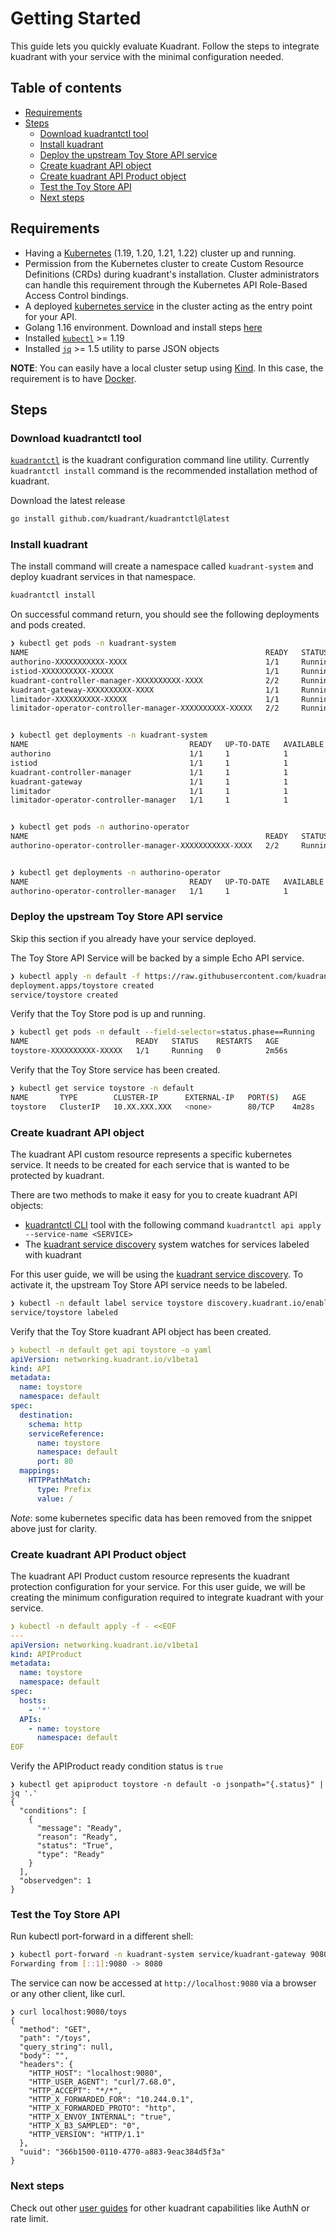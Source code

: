 # Getting Started

This guide lets you quickly evaluate Kuadrant.
Follow the steps to integrate kuadrant with your service with the minimal configuration needed.

## Table of contents

* [Requirements](#requirements)
* [Steps](#steps)
   * [Download kuadrantctl tool](#download-kuadrantctl-tool)
   * [Install kuadrant](#install-kuadrant)
   * [Deploy the upstream Toy Store API service](#deploy-the-upstream-toy-store-api-service)
   * [Create kuadrant API object](#create-kuadrant-api-object)
   * [Create kuadrant API Product object](#create-kuadrant-api-product-object)
   * [Test the Toy Store API](#test-the-toy-store-api)
   * [Next steps](#next-steps)

## Requirements

* Having a [Kubernetes](https://kubernetes.io/) (1.19, 1.20, 1.21, 1.22) cluster up and running.
* Permission from the Kubernetes cluster to create Custom Resource Definitions (CRDs) during kuadrant's installation. Cluster administrators can handle this requirement through the Kubernetes API Role-Based Access Control bindings.
* A deployed [kubernetes service](https://kubernetes.io/docs/concepts/services-networking/service/) in the cluster acting as the entry point for your API.
* Golang 1.16 environment. Download and install steps [here](https://golang.org/doc/install)
* Installed [`kubectl`](https://kubernetes.io/docs/tasks/tools/#kubectl) >= 1.19
* Installed [`jq`](https://stedolan.github.io/jq/download/) >= 1.5 utility to parse JSON objects

**NOTE**: You can easily have a local cluster setup using [Kind](https://kind.sigs.k8s.io/). In this case, the requirement is to have [Docker](https://docker.com/).

## Steps

### Download kuadrantctl tool

[`kuadrantctl`](https://github.com/Kuadrant/kuadrantctl) is the kuadrant configuration command line utility.
Currently `kuadrantctl install` command is the recommended installation method of kuadrant.

Download the latest release

```bash
go install github.com/kuadrant/kuadrantctl@latest
```

### Install kuadrant

The install command will create a namespace called `kuadrant-system` and deploy kuadrant services in that namespace.

```bash
kuadrantctl install
```

On successful command return, you should see the following deployments and pods created.

```bash
❯ kubectl get pods -n kuadrant-system
NAME                                                     READY   STATUS    RESTARTS   AGE
authorino-XXXXXXXXXXX-XXXX                               1/1     Running   0          2m33s
istiod-XXXXXXXXXX-XXXXX                                  1/1     Running   0          3m11s
kuadrant-controller-manager-XXXXXXXXXX-XXXX              2/2     Running   0          3m5s
kuadrant-gateway-XXXXXXXXXX-XXXX                         1/1     Running   0          3m5s
limitador-XXXXXXXXXX-XXXXX                               1/1     Running   0          2m13s
limitador-operator-controller-manager-XXXXXXXXXX-XXXXX   2/2     Running   0          3m6s


❯ kubectl get deployments -n kuadrant-system
NAME                                    READY   UP-TO-DATE   AVAILABLE   AGE
authorino                               1/1     1            1           4m51s
istiod                                  1/1     1            1           4m57s
kuadrant-controller-manager             1/1     1            1           4m50s
kuadrant-gateway                        1/1     1            1           4m51s
limitador                               1/1     1            1           3m58s
limitador-operator-controller-manager   1/1     1            1           4m51s


❯ kubectl get pods -n authorino-operator
NAME                                                     READY   STATUS    RESTARTS   AGE
authorino-operator-controller-manager-XXXXXXXXXXX-XXXX   2/2     Running   0          2m36s


❯ kubectl get deployments -n authorino-operator
NAME                                    READY   UP-TO-DATE   AVAILABLE   AGE
authorino-operator-controller-manager   1/1     1            1           2m36s

```

### Deploy the upstream Toy Store API service

Skip this section if you already have your service deployed.

The Toy Store API Service will be backed by a simple Echo API service.

```bash
❯ kubectl apply -n default -f https://raw.githubusercontent.com/kuadrant/kuadrant-controller/main/examples/toystore/toystore.yaml
deployment.apps/toystore created
service/toystore created
```

Verify that the Toy Store pod is up and running.

```bash
❯ kubectl get pods -n default --field-selector=status.phase==Running
NAME                        READY   STATUS    RESTARTS   AGE
toystore-XXXXXXXXXX-XXXXX   1/1     Running   0          2m56s
```

Verify that the Toy Store service has been created.

```bash
❯ kubectl get service toystore -n default
NAME       TYPE        CLUSTER-IP      EXTERNAL-IP   PORT(S)   AGE
toystore   ClusterIP   10.XX.XXX.XXX   <none>        80/TCP    4m28s
```

### Create kuadrant API object

The kuadrant API custom resource represents a specific kubernetes service.
It needs to be created for each service that is wanted to be protected by kuadrant.

There are two methods to make it easy for you to create kuadrant API objects:
* [kuadrantctl CLI](https://github.com/Kuadrant/kuadrantctl/blob/main/doc/api-apply.md) tool with the following command `kuadrantctl api apply --service-name <SERVICE>`
* The [kuadrant service discovery](service-discovery.md) system watches for services labeled with kuadrant

For this user guide, we will be using the [kuadrant service discovery](managing-apis.md#service-discovery).
To activate it, the upstream Toy Store API service needs to be labeled.

```bash
❯ kubectl -n default label service toystore discovery.kuadrant.io/enabled=true
service/toystore labeled
```

Verify that the Toy Store kuadrant API object has been created.

```yaml
❯ kubectl -n default get api toystore -o yaml
apiVersion: networking.kuadrant.io/v1beta1
kind: API
metadata:
  name: toystore
  namespace: default
spec:
  destination:
    schema: http
    serviceReference:
      name: toystore
      namespace: default
      port: 80
  mappings:
    HTTPPathMatch:
      type: Prefix
      value: /
```

*Note*: some kubernetes specific data has been removed from the snippet above just for clarity.

### Create kuadrant API Product object

The kuadrant API Product custom resource represents the kuadrant protection configuration for your service.
For this user guide, we will be creating the minimum configuration required to integrate kuadrant with your service.

```yaml
❯ kubectl -n default apply -f - <<EOF
---
apiVersion: networking.kuadrant.io/v1beta1
kind: APIProduct
metadata:
  name: toystore
  namespace: default
spec:
  hosts:
    - '*'
  APIs:
    - name: toystore
      namespace: default
EOF
```

Verify the APIProduct ready condition status is `true`

```jsonc
❯ kubectl get apiproduct toystore -n default -o jsonpath="{.status}" | jq '.'
{
  "conditions": [
    {
      "message": "Ready",
      "reason": "Ready",
      "status": "True",
      "type": "Ready"
    }
  ],
  "observedgen": 1
}
```

### Test the Toy Store API

Run kubectl port-forward in a different shell:

```bash
❯ kubectl port-forward -n kuadrant-system service/kuadrant-gateway 9080:80
Forwarding from [::1]:9080 -> 8080
```

The service can now be accessed at `http://localhost:9080` via a browser or any other client, like curl.

```jsonc
❯ curl localhost:9080/toys
{
  "method": "GET",
  "path": "/toys",
  "query_string": null,
  "body": "",
  "headers": {
    "HTTP_HOST": "localhost:9080",
    "HTTP_USER_AGENT": "curl/7.68.0",
    "HTTP_ACCEPT": "*/*",
    "HTTP_X_FORWARDED_FOR": "10.244.0.1",
    "HTTP_X_FORWARDED_PROTO": "http",
    "HTTP_X_ENVOY_INTERNAL": "true",
    "HTTP_X_B3_SAMPLED": "0",
    "HTTP_VERSION": "HTTP/1.1"
  },
  "uuid": "366b1500-0110-4770-a883-9eac384d5f3a"
}
```

### Next steps

Check out other [user guides](/README.md#user-guides) for other kuadrant capabilities like AuthN or rate limit.
